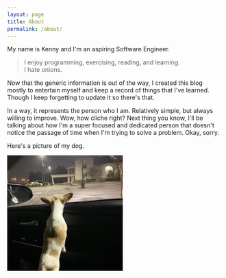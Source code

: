 ```yaml
---
layout: page
title: About
permalink: /about/
---
```


My name is Kenny and I'm an aspiring Software Engineer.

> I enjoy programming, exercising, reading, and learning. <br/>
> I hate onions.

Now that the generic information is out of the way, I created this blog mostly to entertain myself and keep a record of things that I've learned.
Though I keep forgetting to update it so there's that.

In a way, it represents the person who I am.
Relatively simple, but always willing to improve.
Wow, how cliche right?
Next thing you know, I'll be talking about how I'm a super focused and dedicated person that doesn't notice the passage of time when I'm trying to solve a problem.
Okay, sorry.

Here's a picture of my dog.

![Picture of Maple](/assets/images/maplecar1.jpeg "Here's a picture of my dog")
